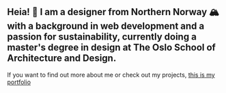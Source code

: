 ## Heia! 👋 I am a designer from Northern Norway 🏔️ with a background in web development and a passion for sustainability, currently doing a master's degree in design at The Oslo School of Architecture and Design.

If you want to find out more about me or check out my projects, [this is my portfolio](https://astridmathilde.no)
